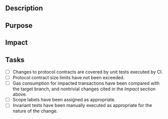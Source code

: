 ## Description

<!-- Explain what was changed.  For example:
_Updated rounding in `removeQuoteToken` to round to token precision._ -->

## Purpose

<!-- Explain why the change was made, citing any issues where appropriate.  For example:
_Resolves audit issue M-333: Removal of quote token may leave dust amounts._
Or, if the change does not affect deployed contracts: _Resolve rounding issue with invariant E9 to handle tokens with less than 8 decimals._ -->

## Impact

<!-- State technical consequences of the change, whether beneficial or detrimental.  For example:
_Small increase in `removeQuoteToken` gas cost._
If the change does not affect deployed contracts, feel free to leave _none_. -->

## Tasks

- [ ] Changes to protocol contracts are covered by unit tests executed by CI.
- [ ] Protocol contract size limits have not been exceeded.
- [ ] Gas consumption for impacted transactions have been compared with the target branch, and nontrivial changes cited in the _Impact_ section above.
- [ ] Scope labels have been assigned as appropriate.
- [ ] Invariant tests have been manually executed as appropriate for the nature of the change.
